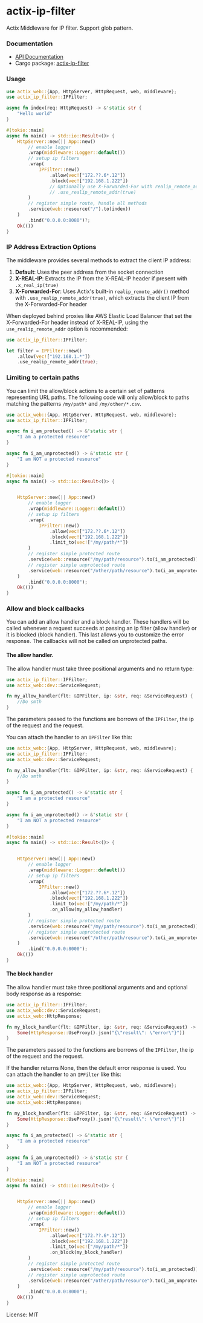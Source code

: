 # actix-ip-filter

Actix Middleware for IP filter. Support glob pattern.

### Documentation

- [API Documentation](https://docs.rs/actix-ip-filter/)
- Cargo package: [actix-ip-filter](https://crates.io/crates/actix-ip-filter)

### Usage

```rust
use actix_web::{App, HttpServer, HttpRequest, web, middleware};
use actix_ip_filter::IPFilter;

async fn index(req: HttpRequest) -> &'static str {
    "Hello world"
}

#[tokio::main]
async fn main() -> std::io::Result<()> {
    HttpServer::new(|| App::new()
        // enable logger
        .wrap(middleware::Logger::default())
        // setup ip filters
        .wrap(
            IPFilter::new()
                .allow(vec!["172.??.6*.12"])
                .block(vec!["192.168.1.222"])
                // Optionally use X-Forwarded-For with realip_remote_addr
                // .use_realip_remote_addr(true)
        )
        // register simple route, handle all methods
        .service(web::resource("/").to(index))
    )
        .bind("0.0.0.0:8080")?;
    Ok(())
}
```

### IP Address Extraction Options

The middleware provides several methods to extract the client IP address:

1. **Default**: Uses the peer address from the socket connection
2. **X-REAL-IP**: Extracts the IP from the X-REAL-IP header if present with `.x_real_ip(true)`
3. **X-Forwarded-For**: Uses Actix's built-in `realip_remote_addr()` method with `.use_realip_remote_addr(true)`, which extracts the client IP from the X-Forwarded-For header

When deployed behind proxies like AWS Elastic Load Balancer that set the X-Forwarded-For header instead of X-REAL-IP, using the `use_realip_remote_addr` option is recommended:

```rust
use actix_ip_filter::IPFilter;

let filter = IPFilter::new()
    .allow(vec!["192.168.1.*"])
    .use_realip_remote_addr(true);
```

### Limiting to certain paths

You can limit the allow/block actions to a certain set of patterns representing URL paths.
The following code will only allow/block to paths matching the patterns `/my/path*` and
`/my/other/*.csv`.

```rust
use actix_web::{App, HttpServer, HttpRequest, web, middleware};
use actix_ip_filter::IPFilter;

async fn i_am_protected() -> &'static str {
    "I am a protected resource"
}

async fn i_am_unprotected() -> &'static str {
    "I am NOT a protected resource"
}

#[tokio::main]
async fn main() -> std::io::Result<()> {


    HttpServer::new(|| App::new()
        // enable logger
        .wrap(middleware::Logger::default())
        // setup ip filters
        .wrap(
            IPFilter::new()
                .allow(vec!["172.??.6*.12"])
                .block(vec!["192.168.1.222"])
                .limit_to(vec!["/my/path/*"])
        )
        // register simple protected route
        .service(web::resource("/my/path/resource").to(i_am_protected))
        // register simple unprotected route
        .service(web::resource("/other/path/resource").to(i_am_unprotected))
    )
        .bind("0.0.0.0:8000");
    Ok(())
}
```

### Allow and block callbacks

You can add an allow handler and a block handler. These handlers will be called whenever a
request succeeds at passing an ip filter (allow handler) or it is blocked (block handler).
This last allows you to customize the error response. The callbacks will not be called on
unprotected paths.

#### The allow handler.

The allow handler must take three positional arguments and no return type:

```rust
use actix_ip_filter::IPFilter;
use actix_web::dev::ServiceRequest;

fn my_allow_handler(flt: &IPFilter, ip: &str, req: &ServiceRequest) {
    //Do smth
}
```

The parameters passed to the functions are borrows of the `IPFilter`, the ip of the request and
the request.

You can attach the handler to an `IPFilter` like this:

```rust
use actix_web::{App, HttpServer, HttpRequest, web, middleware};
use actix_ip_filter::IPFilter;
use actix_web::dev::ServiceRequest;

fn my_allow_handler(flt: &IPFilter, ip: &str, req: &ServiceRequest) {
    //Do smth
}

async fn i_am_protected() -> &'static str {
    "I am a protected resource"
}

async fn i_am_unprotected() -> &'static str {
    "I am NOT a protected resource"
}

#[tokio::main]
async fn main() -> std::io::Result<()> {


    HttpServer::new(|| App::new()
        // enable logger
        .wrap(middleware::Logger::default())
        // setup ip filters
        .wrap(
            IPFilter::new()
                .allow(vec!["172.??.6*.12"])
                .block(vec!["192.168.1.222"])
                .limit_to(vec!["/my/path/*"])
                .on_allow(my_allow_handler)
        )
        // register simple protected route
        .service(web::resource("/my/path/resource").to(i_am_protected))
        // register simple unprotected route
        .service(web::resource("/other/path/resource").to(i_am_unprotected))
    )
        .bind("0.0.0.0:8000");
    Ok(())
}
```

#### The block handler

The allow handler must take three positional arguments and and optional body response as a
response:

```rust
use actix_ip_filter::IPFilter;
use actix_web::dev::ServiceRequest;
use actix_web::HttpResponse;

fn my_block_handler(flt: &IPFilter, ip: &str, req: &ServiceRequest) -> Option<HttpResponse> {
    Some(HttpResponse::UseProxy().json("{\"result\": \"error\"}"))
}
```

The parameters passed to the functions are borrows of the `IPFilter`, the ip of the request and
the request.

If the handler returns None, then the default error response is used.
You can attach the handler to an `IPFilter` like this:

```rust
use actix_web::{App, HttpServer, HttpRequest, web, middleware};
use actix_ip_filter::IPFilter;
use actix_web::dev::ServiceRequest;
use actix_web::HttpResponse;

fn my_block_handler(flt: &IPFilter, ip: &str, req: &ServiceRequest) -> Option<HttpResponse> {
    Some(HttpResponse::UseProxy().json("{\"result\": \"error\"}"))
}

async fn i_am_protected() -> &'static str {
    "I am a protected resource"
}

async fn i_am_unprotected() -> &'static str {
    "I am NOT a protected resource"
}

#[tokio::main]
async fn main() -> std::io::Result<()> {


    HttpServer::new(|| App::new()
        // enable logger
        .wrap(middleware::Logger::default())
        // setup ip filters
        .wrap(
            IPFilter::new()
                .allow(vec!["172.??.6*.12"])
                .block(vec!["192.168.1.222"])
                .limit_to(vec!["/my/path/*"])
                .on_block(my_block_handler)
        )
        // register simple protected route
        .service(web::resource("/my/path/resource").to(i_am_protected))
        // register simple unprotected route
        .service(web::resource("/other/path/resource").to(i_am_unprotected))
    )
        .bind("0.0.0.0:8000");
    Ok(())
}
```

License: MIT
